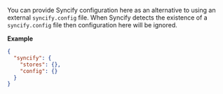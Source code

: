 You can provide Syncify configuration here as an alternative to using an external `syncify.config` file. When Syncify detects the existence of a `syncify.config` file then configuration here will be ignored.

**Example**

```json
{
  "syncify": {
    "stores": {},
    "config": {}
  }
}
```